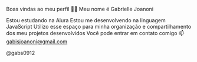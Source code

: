 Boas vindas ao meu perfil 💙💙
Meu nome é Gabrielle Joanoni

Estou estudando na Alura
Estou me desenvolvendo na linguagem JavaScript
Utilizo esse espaço para minha organização e compartilhamento dos meu projetos desenvolvidos
Você pode entrar em contato comigo 📫
gabisjoanoni@gmail.com

@gabs0912

